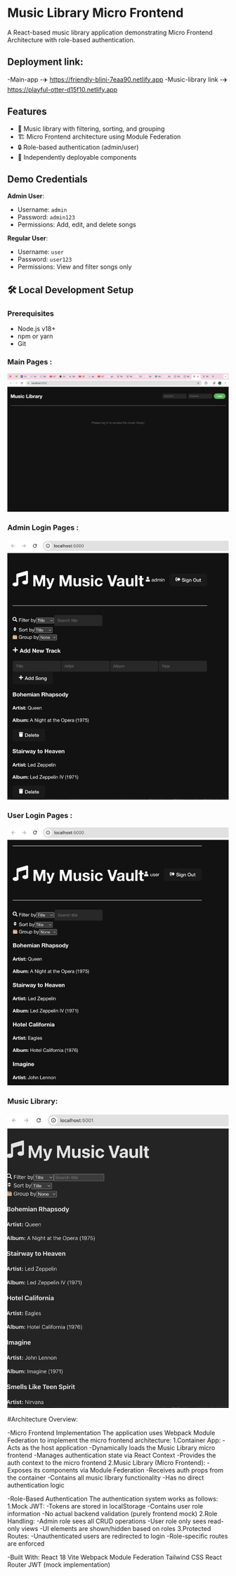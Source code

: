 # Music Library Micro Frontend

A React-based music library application demonstrating Micro Frontend Architecture with role-based authentication.


## Deployment link:
  -Main-app
    -✈️ https://friendly-blini-7eaa90.netlify.app
  -Music-library link
    -✈️ https://playful-otter-d15f10.netlify.app

## Features

- 🎵 Music library with filtering, sorting, and grouping
- 🏗️ Micro Frontend architecture using Module Federation
- 🔒 Role-based authentication (admin/user)
- 🚀 Independently deployable components

## Demo Credentials

**Admin User**:
- Username: `admin`
- Password: `admin123`
- Permissions: Add, edit, and delete songs

**Regular User**:
- Username: `user`
- Password: `user123`
- Permissions: View and filter songs only

## 🛠 Local Development Setup

### Prerequisites
- Node.js v18+
- npm or yarn
- Git


### Main Pages :
![image alt](https://github.com/Aayushg2002/music-library-microfrontend/blob/91085155621328365e4543170ef29d6b3a831039/1.png)
### Admin Login Pages :
![image alt](https://github.com/Aayushg2002/music-library-microfrontend/blob/f774555cd8bcaf17e61ae4f8d2c010edf8f7f3ab/2.png)
### User Login Pages :
![image alt](https://github.com/Aayushg2002/music-library-microfrontend/blob/f32cc54bd471070ad19e42dfba8111ba79e55ab0/3.png)
### Music Library:
![image alt](https://github.com/Aayushg2002/music-library-microfrontend/blob/f32cc54bd471070ad19e42dfba8111ba79e55ab0/4.png)

#Architecture Overview:

-Micro Frontend Implementation
  The application uses Webpack Module Federation to implement the micro frontend architecture:
     1.Container App:
         -Acts as the host application
         -Dynamically loads the Music Library micro frontend
         -Manages authentication state via React Context
         -Provides the auth context to the micro frontend
     2.Music Library (Micro Frontend):
         -Exposes its components via Module Federation
         -Receives auth props from the container
         -Contains all music library functionality
         -Has no direct authentication logic
         
-Role-Based Authentication
  The authentication system works as follows:
    1.Mock JWT:
         -Tokens are stored in localStorage
         -Contains user role information
         -No actual backend validation (purely frontend mock)
    2.Role Handling:
         -Admin role sees all CRUD operations
         -User role only sees read-only views
         -UI elements are shown/hidden based on roles
    3.Protected Routes:
         -Unauthenticated users are redirected to login
         -Role-specific routes are enforced

 -Built With:
     React 18
     Vite
     Webpack Module Federation
     Tailwind CSS
     React Router
     JWT (mock implementation)

